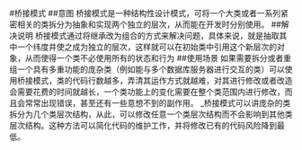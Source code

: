 #桥接模式
##意图
桥接模式是一种结构性设计模式，可将一个大类或者一系列紧密相关的类拆分为抽象和实现两个独立的层次，从而能在开发时分别使用。
##解决说明
桥接模式通过将继承改为组合的方式来解决问题，具体来说，就是抽取其中一个纬度并使之成为独立的层次，这样就可以在初始类中引用这个新层次的对象，从而使得一个类不必使用所有的状态和行为
##使用场景
如果需要拆分或者重组一个具有多重功能的庞杂类（例如能与多个数据库服务器进行交互的类）可以使用桥接模式，类的代码行数越多，弄清其运作方式就越难，对其进行修改或者改造会需要花费的时间就越长，一个类功能上的变化需要在整个类范围内进行修改，而且会常常出现错误，甚至还有一些意想不到的副作用。
_桥接模式可以讲庞杂的类拆分为几个类层次结构，从此，可以修改任意一个类层次结构而不会影响到其他类层次结构。这种方法可以简化代码的维护工作，并将修改已有的代码风险降到最低。